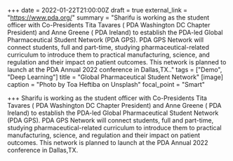 +++
date = 2022-01-22T21:00:00Z
draft = true
external_link = "https://www.pda.org/"
summary = "Sharifu is working as the student officer  with Co-Presidents Tita Tavares ( PDA Washington DC Chapter President)  and Anne Greene ( PDA Ireland) to establish the PDA-led Global Pharmaceutical Student Network (PDA GPS). PDA GPS Network will  connect students, full and part-time, studying pharmaceutical-related curriculum to introduce them to practical manufacturing, science, and regulation and their impact on patient outcomes.  This network is planned to launch at the PDA Annual 2022 conference in Dallas,TX.."
tags = ["Demo", "Deep Learning"]
title = "Global Pharmaceutical Student Network"
[image]
caption = "Photo by Toa Heftiba on Unsplash"
focal_point = "Smart"

+++
Sharifu is working as the student officer with Co-Presidents Tita Tavares ( PDA Washington DC Chapter President) and Anne Greene ( PDA Ireland) to establish the PDA-led Global Pharmaceutical Student Network (PDA GPS). PDA GPS Network will connect students, full and part-time, studying pharmaceutical-related curriculum to introduce them to practical manufacturing, science, and regulation and their impact on patient outcomes. This network is planned to launch at the PDA Annual 2022 conference in Dallas,TX.